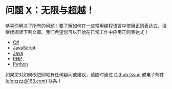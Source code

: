 # 问题 X：无限与超越！

恭喜你解决了所有的问题！要了解如何在一些常用编程语言中使用正则表达式，请继续阅读下列文章。我们希望您可以开始在日常工作中应用正则表达式！
* [C#](https://regexone.com/references/csharp)
* [JavaScript](https://regexone.com/references/javascript)
* [Java](https://regexone.com/references/java)
* [PHP](https://regexone.com/references/php)
* [Python](https://regexone.com/references/python)

如果您对如何改进网站有任何疑问或建议，请随时通过 [Github Issue](https://github.com/imageslr/regexone-cn/issues) 或电子邮件 ([elonzzz@163.com](mailto://elonzzz@163.com)) 联系！